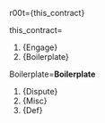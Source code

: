 
r00t={this_contract}

this_contract=<ol><li>{Engage}<li>{Boilerplate}</ol>

Boilerplate=<b>Boilerplate</b><ol><li>{Dispute}<li>{Misc}<li>{Def}</ol>

